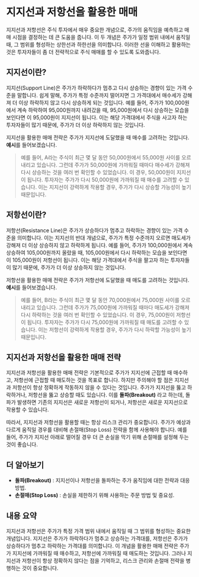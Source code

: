 # 지지선과 저항선을 활용한 매매

지지선과 저항선은 주식 투자에서 매우 중요한 개념으로, 주가의 움직임을 예측하고 매매 시점을 결정하는 데 큰 도움을 줍니다. 이 두 개념은 주가가 일정 범위 내에서 움직일 때, 그 범위를 형성하는 상한선과 하한선을 의미합니다. 이러한 선을 이해하고 활용하는 것은 투자자들이 좀 더 전략적으로 주식 매매를 할 수 있도록 도와줍니다.

## 지지선이란?

지지선(Support Line)은 주가가 하락하다가 멈추고 다시 상승하는 경향이 있는 가격 수준을 말합니다. 쉽게 말해, 주가가 특정 수준까지 떨어지면 그 가격대에서 매수세가 강해져 더 이상 하락하지 않고 다시 상승하게 되는 것입니다. 예를 들어, 주가가 100,000원에서 계속 하락하여 95,000원까지 내려갔을 때, 95,000원에서 다시 상승하는 모습을 보인다면 이 95,000원이 지지선이 됩니다. 이는 해당 가격대에서 주식을 사고자 하는 투자자들이 많기 때문에, 주가가 더 이상 하락하지 않는 것입니다.

지지선을 활용한 매매 전략은 주가가 지지선에 도달했을 때 매수를 고려하는 것입니다. **예시**를 들어보겠습니다.

> 예를 들어, A라는 주식이 최근 몇 달 동안 50,000원에서 55,000원 사이를 오르내리고 있습니다. 그런데 주가가 50,000원에 가까워질 때마다 매수세가 강해져 다시 상승하는 것을 여러 번 확인할 수 있었습니다. 이 경우, 50,000원이 지지선이 됩니다. 투자자는 주가가 다시 50,000원에 가까워질 때 매수를 고려할 수 있습니다. 이는 지지선이 강력하게 작용할 경우, 주가가 다시 상승할 가능성이 높기 때문입니다.

## 저항선이란?

저항선(Resistance Line)은 주가가 상승하다가 멈추고 하락하는 경향이 있는 가격 수준을 의미합니다. 이는 지지선의 반대 개념으로, 주가가 특정 수준까지 오르면 매도세가 강해져 더 이상 상승하지 않고 하락하게 됩니다. 예를 들어, 주가가 100,000원에서 계속 상승하여 105,000원까지 올랐을 때, 105,000원에서 다시 하락하는 모습을 보인다면 이 105,000원이 저항선이 됩니다. 이는 해당 가격대에서 주식을 팔고자 하는 투자자들이 많기 때문에, 주가가 더 이상 상승하지 않는 것입니다.

저항선을 활용한 매매 전략은 주가가 저항선에 도달했을 때 매도를 고려하는 것입니다. **예시**를 들어보겠습니다.

> 예를 들어, B라는 주식이 최근 몇 달 동안 70,000원에서 75,000원 사이를 오르내리고 있습니다. 그런데 주가가 75,000원에 가까워질 때마다 매도세가 강해져 다시 하락하는 것을 여러 번 확인할 수 있었습니다. 이 경우, 75,000원이 저항선이 됩니다. 투자자는 주가가 다시 75,000원에 가까워질 때 매도를 고려할 수 있습니다. 이는 저항선이 강력하게 작용할 경우, 주가가 다시 하락할 가능성이 높기 때문입니다.

## 지지선과 저항선을 활용한 매매 전략

지지선과 저항선을 활용한 매매 전략은 기본적으로 주가가 지지선에 근접할 때 매수하고, 저항선에 근접할 때 매도하는 것을 목표로 합니다. 하지만 주의해야 할 점은 지지선과 저항선이 항상 정확하게 작동하지 않을 수 있다는 것입니다. 주가가 지지선을 뚫고 하락하거나, 저항선을 뚫고 상승할 때도 있습니다. 이를 **돌파(Breakout)** 라고 하는데, 돌파가 발생하면 기존의 지지선은 새로운 저항선이 되거나, 저항선은 새로운 지지선으로 작용할 수 있습니다.

따라서, 지지선과 저항선을 활용할 때는 항상 리스크 관리가 중요합니다. 주가가 예상과 다르게 움직일 경우를 대비해 손절매(Stop Loss) 전략을 함께 사용해야 합니다. 예를 들어, 주가가 지지선 아래로 떨어질 경우 더 큰 손실을 막기 위해 손절매를 설정해 두는 것이 좋습니다.

## 더 알아보기

- **돌파(Breakout)** : 지지선이나 저항선을 돌파하는 주가 움직임에 대한 전략과 대응 방법.
- **손절매(Stop Loss)** : 손실을 제한하기 위해 사용하는 주문 방법 및 중요성.

## 내용 요약

지지선과 저항선은 주가가 특정 가격 범위 내에서 움직일 때 그 범위를 형성하는 중요한 개념입니다. 지지선은 주가가 하락하다가 멈추고 상승하는 가격대를, 저항선은 주가가 상승하다가 멈추고 하락하는 가격대를 의미합니다. 이 개념을 활용한 매매 전략은 주가가 지지선에 가까워질 때 매수하고, 저항선에 가까워질 때 매도하는 것입니다. 그러나 지지선과 저항선이 항상 정확하지 않다는 점을 기억하고, 리스크 관리와 손절매 전략을 병행하는 것이 중요합니다.